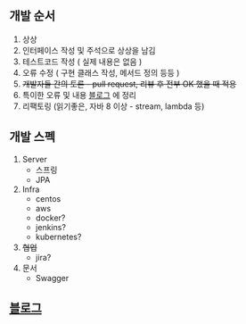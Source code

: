 ## 개발 순서
1. 상상
2. 인터페이스 작성 및 주석으로 상상을 남김
3. 테스트코드 작성 ( 실제 내용은 없음 )
4. 오류 수정 ( 구현 클래스 작성, 메서드 정의 등등 )
5. ~~개발자들 간의 토론 - pull request, 리뷰 후 전부 OK 했을 때 적용~~
6. 특이한 오류 및 내용 [블로그](https://lokie.tistory.com/category/%EB%A1%B1%EB%9F%B0%20%ED%94%84%EB%A1%9C%EC%A0%9D%ED%8A%B8) 에 정리
7. 리팩토링 (읽기좋은, 자바 8 이상 - stream, lambda 등)

## 개발 스펙
1. Server
    - 스프링
    - JPA
2. Infra
    - centos
    - aws
    - docker?
    - jenkins?
    - kubernetes?
3. ~~협업~~
    - jira?
4. 문서
    - Swagger
    
## [블로그](https://lokie.tistory.com/category/%EB%A1%B1%EB%9F%B0%20%ED%94%84%EB%A1%9C%EC%A0%9D%ED%8A%B8) 
